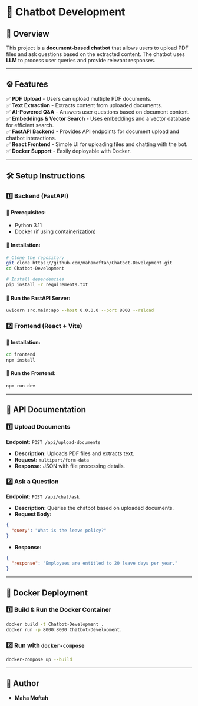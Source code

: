 # 📌 Chatbot Development

## 🚀 Overview
This project is a **document-based chatbot** that allows users to upload PDF files and ask questions based on the extracted content. The chatbot uses **LLM** to process user queries and provide relevant responses.

---

## ⚙️ Features
✅ **PDF Upload** - Users can upload multiple PDF documents.  
✅ **Text Extraction** - Extracts content from uploaded documents.  
✅ **AI-Powered Q&A** - Answers user questions based on document content.  
✅ **Embeddings & Vector Search** - Uses embeddings and a vector database for efficient search.  
✅ **FastAPI Backend** - Provides API endpoints for document upload and chatbot interactions.  
✅ **React Frontend** - Simple UI for uploading files and chatting with the bot.  
✅ **Docker Support** - Easily deployable with Docker.  

---

## 🛠 Setup Instructions
### **1️⃣ Backend (FastAPI)**
#### **📌 Prerequisites:**
- Python 3.11
- Docker (if using containerization)

#### **📌 Installation:**
```bash
# Clone the repository
git clone https://github.com/mahamoftah/Chatbot-Development.git
cd Chatbot-Development

# Install dependencies
pip install -r requirements.txt
```

#### **📌 Run the FastAPI Server:**
```bash
uvicorn src.main:app --host 0.0.0.0 --port 8000 --reload
```

### **2️⃣ Frontend (React + Vite)**
#### **📌 Installation:**
```bash
cd frontend
npm install
```

#### **📌 Run the Frontend:**
```bash
npm run dev
```

---

## 📡 API Documentation
### **1️⃣ Upload Documents**
**Endpoint:** `POST /api/upload-documents`
- **Description:** Uploads PDF files and extracts text.
- **Request:** `multipart/form-data`
- **Response:** JSON with file processing details.

### **2️⃣ Ask a Question**
**Endpoint:** `POST /api/chat/ask`
- **Description:** Queries the chatbot based on uploaded documents.
- **Request Body:**
```json
{
  "query": "What is the leave policy?"
}
```
- **Response:**
```json
{
  "response": "Employees are entitled to 20 leave days per year."
}
```

---

## 🐳 Docker Deployment
### **1️⃣ Build & Run the Docker Container**
```bash
docker build -t Chatbot-Development .
docker run -p 8000:8000 Chatbot-Development.
```

### **2️⃣ Run with `docker-compose`**
```bash
docker-compose up --build
```

---

## 📌 Author
- **Maha Moftah**

